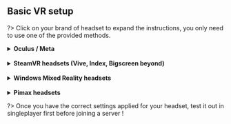## Basic VR setup

?> Click on your brand of headset to expand the instructions, you only need to use one of the provided methods.


<details>
  <summary style="cursor: pointer"><b>Oculus / Meta</b></summary>

<!-- tabs:start -->

#### **Native Oculus (Recommended)**
This is the easiest and quickest method

1. First make sure that you have successfully set up Quest link or Air link and that the headset is connected to your PC - [Tutorial how to do so](https://www.meta.com/help/quest/articles/headsets-and-accessories/oculus-link/connect-with-air-link/)  
   1.1. If youre using an Oculus Rift (S) then you simply need to have the headset connected and showing in the oculus app.  
2. In the Oculus App, <ins>Settings > General</ins> enable "Unknown sources" and next to the "OpenXR Runtime" press "Set Oculus as active" (If its greyed out then you don't need to press it)  
3. In Content Manager go to <ins>Settings > Assetto Corsa > Video</ins> and set "Rendering Mode" to "Oculus Rift", this does not require SteamVR.  


#### **Virtual Desktop**
Virtual Desktop can potentially deliver a better experience but it is also paid.

1. Purchase Virtual Desktop on the Oculus / Meta store (do not buy it on steam itself)
2. Follow the instructions provided in Virtual Desktop to connect your headset to your PC (Quest / Air Link is not required).   
3. Open the Virtual Desktop Streamer application, and under settings, select VirtualDesktopXR (VDXR) as the OpenXR runtime.
4. Set up OpenComposite, [instructions here](/opencomposite-openxr-toolkit?id=to-install-opencomposite)
5. In Content Manager go to <ins>Settings > Assetto Corsa > Video</ins> and set "Rendering Mode" to "OpenVR"  


#### **SteamVR**
Generally not recommended to use

1. First make sure that you have successfully set up Quest link or Air link and that the headset is connected to your PC - [Tutorial how to do so](https://www.meta.com/help/quest/articles/headsets-and-accessories/oculus-link/connect-with-air-link/)  
   1.1. If youre using an Oculus Rift (S) then you simply need to have the headset connected and showing in the oculus app.  
3. Install and set up SteamVR from Steam  
4. In Content Manager go to <ins>Settings > Assetto Corsa > Video</ins> and set "Rendering Mode" to "OpenVR"

<!-- tabs:end -->

### Oculus / Meta additional notes and troubleshooting  

- Game lagging when using the headset wirelessly: Your router might not be able to handle the high amount of bandwidth required for a smooth experience, this will generally show as high network latency. Try to lower the bitrate in the [Oculus Debug Tool](https://smartglasseshub.com/oculus-debug-tool/) or set it to 0 for auto bitrate.  
- When using USB-C make sure your headset runs at USB 3 and not USB 2 speeds (Should be around 1.5Gbps or higher), if it keeps connecting via USB 2 even with a new cable and using a USB 3 port, reset your headset to factory defaults which will fix the issue.
- Using USB-C set the bitrate to 500mbps or higher in the Oculus Debug Tool. More info about the [Oculus Debug Tool here](https://smartglasseshub.com/oculus-debug-tool/).  

</details>
<br>

<details>
  <summary style="cursor: pointer"><b>SteamVR headsets (Vive, Index, Bigscreen beyond)</b></summary>



### Using SteamVR:  
1. Make sure your headset is connected to your PC
2. Install and set up SteamVR from Steam  
3. In Content Manager go to <ins>Settings > Assetto Corsa > Video</ins> and change "Rendering Mode" to "OpenVR"
</details>
<br>

<details>
  <summary style="cursor: pointer"><b>Windows Mixed Reality headsets</b></summary>

<!-- tabs:start -->

#### **Using OpenComposite (Recommended)**
1. Make sure your headset is connected to your PC  
2. Install and set up Windows Mixed Reality from the Microsoft Store
3. Install and set up OpenXR Tools for Windows Mixed Reality from the Microsoft Store  
   3.1. If you see a button that says "Set as active runtime" - press it.  
5. Set up OpenComposite, [instructions here](/opencomposite-openxr-toolkit?id=to-install-opencomposite)  
6. In Content Manager go to <ins>Settings > Assetto Corsa > Video</ins> and change "Rendering Mode" to "OpenVR"  

Using this method you can also look into the [OpenXR Toolkit](/opencomposite-openxr-toolkit?id=_72-openxr-toolkit)

#### **Using SteamVR**
1. Make sure your headset is connected to your PC  
2. Install and set up Windows Mixed Reality from the Microsoft Store  
3. Install and set up SteamVR from Steam  
4. Install Windows Mixed Reality for SteamVR from Steam  
5. In Content Manager go to <ins>Settings > Assetto Corsa > Video</ins> and change "Rendering Mode" to "OpenVR"  

<!-- tabs:end -->

</details>
<br>

<details>
  <summary style="cursor: pointer"><b>Pimax headsets</b></summary>

<!-- tabs:start -->

#### **Using OpenComposite (Recommended)**
1. Make sure your headset is connected to your PC  
2. Install and set up Pimax Play, [link here](https://pimax.com/pages/downloads-manuals)  
3. Set the OpenXR Runtime to Pimax OpenXR in Pimax Play, [instructions here](https://pimax.com/blogs/blogs/how-to-use-pimax-openxr)  
5. Set up OpenComposite, [instructions here](/opencomposite-openxr-toolkit?id=to-install-opencomposite)
6. In Content Manager go to <ins>Settings > Assetto Corsa > Video</ins> and change "Rendering Mode" to "OpenVR"  

Using this method you can also look into the [instructions here](/opencomposite-openxr-toolkit?id=to-install-opencomposite)

#### **Using SteamVR**
1. Make sure your headset is connected to your PC
2. Install and set up Pimax Play, [Link here](https://pimax.com/pages/downloads-manuals)
3. Install and set up SteamVR from Steam  
4. In Content Manager go to <ins>Settings > Assetto Corsa > Video</ins> and change "Rendering Mode" to "OpenVR"

<!-- tabs:end -->

</details>

?> Once you have the correct settings applied for your headset, test it out in singleplayer first before joining a server !
